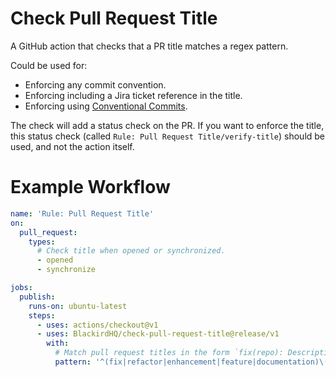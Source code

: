 # Check Pull Request Title

A GitHub action that checks that a PR title matches a regex pattern.

Could be used for:

- Enforcing any commit convention.
- Enforcing including a Jira ticket reference in the title.
- Enforcing using [Conventional Commits](https://www.conventionalcommits.org/en/v1.0.0/).

The check will add a status check on the PR. If you want to enforce the title, this status check (called `Rule: Pull Request Title/verify-title`) should be used, and not the action itself.

# Example Workflow

```yml
name: 'Rule: Pull Request Title'
on:
  pull_request:
    types:
      # Check title when opened or synchronized.
      - opened
      - synchronize

jobs:
  publish:
    runs-on: ubuntu-latest
    steps:
      - uses: actions/checkout@v1
      - uses: BlackirdHQ/check-pull-request-title@release/v1
        with:
          # Match pull request titles in the form `fix(repo): Description'.
          pattern: '^(fix|refactor|enhancement|feature|documentation)\([^\)]+\): .+'
```
